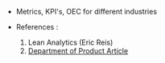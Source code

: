 - Metrics, KPI's, OEC for different industries

- References :
  1. Lean Analytics (Eric Reis)
  2. [Department of Product Article](https://www.departmentofproduct.com/blog/metrics-matter-product-managers/) 
